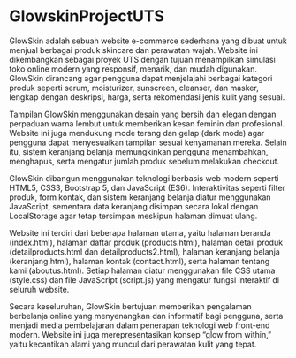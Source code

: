 # GlowskinProjectUTS
GlowSkin adalah sebuah website e-commerce sederhana yang dibuat untuk menjual berbagai produk skincare dan perawatan wajah. Website ini dikembangkan sebagai proyek UTS dengan tujuan menampilkan simulasi toko online modern yang responsif, menarik, dan mudah digunakan. GlowSkin dirancang agar pengguna dapat menjelajahi berbagai kategori produk seperti serum, moisturizer, sunscreen, cleanser, dan masker, lengkap dengan deskripsi, harga, serta rekomendasi jenis kulit yang sesuai.

Tampilan GlowSkin menggunakan desain yang bersih dan elegan dengan perpaduan warna lembut untuk memberikan kesan feminin dan profesional. Website ini juga mendukung mode terang dan gelap (dark mode) agar pengguna dapat menyesuaikan tampilan sesuai kenyamanan mereka. Selain itu, sistem keranjang belanja memungkinkan pengguna menambahkan, menghapus, serta mengatur jumlah produk sebelum melakukan checkout.

GlowSkin dibangun menggunakan teknologi berbasis web modern seperti HTML5, CSS3, Bootstrap 5, dan JavaScript (ES6). Interaktivitas seperti filter produk, form kontak, dan sistem keranjang belanja diatur menggunakan JavaScript, sementara data keranjang disimpan secara lokal dengan LocalStorage agar tetap tersimpan meskipun halaman dimuat ulang.

Website ini terdiri dari beberapa halaman utama, yaitu halaman beranda (index.html), halaman daftar produk (products.html), halaman detail produk (detailproducts.html dan detailproducts2.html), halaman keranjang belanja (keranjang.html), halaman kontak (contact.html), serta halaman tentang kami (aboutus.html). Setiap halaman diatur menggunakan file CSS utama (style.css) dan file JavaScript (script.js) yang mengatur fungsi interaktif di seluruh website.

Secara keseluruhan, GlowSkin bertujuan memberikan pengalaman berbelanja online yang menyenangkan dan informatif bagi pengguna, serta menjadi media pembelajaran dalam penerapan teknologi web front-end modern. Website ini juga merepresentasikan konsep “glow from within,” yaitu kecantikan alami yang muncul dari perawatan kulit yang tepat.